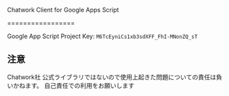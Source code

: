 Chatwork Client for Google Apps Script

=================

Google App Script Project Key: `M6TcEyniCs1xb3sdXFF_FhI-MNonZQ_sT`

## 注意
Chatwork社 公式ライブラリではないので使用上起きた問題についての責任は負いかねます。
自己責任での利用をお願いします

